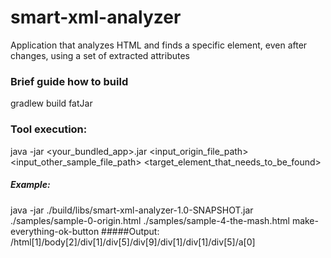 # smart-xml-analyzer
Application that analyzes HTML and finds a specific element, even after changes, using a set of extracted attributes

###  Brief guide how to build
gradlew build fatJar

### Tool execution:
java -jar <your_bundled_app>.jar <input_origin_file_path> <input_other_sample_file_path> <target_element_that_needs_to_be_found>
##### Example:
java -jar ./build/libs/smart-xml-analyzer-1.0-SNAPSHOT.jar ./samples/sample-0-origin.html ./samples/sample-4-the-mash.html make-everything-ok-button
#####Output:
/html[1]/body[2]/div[1]/div[5]/div[9]/div[1]/div[1]/div[5]/a[0]